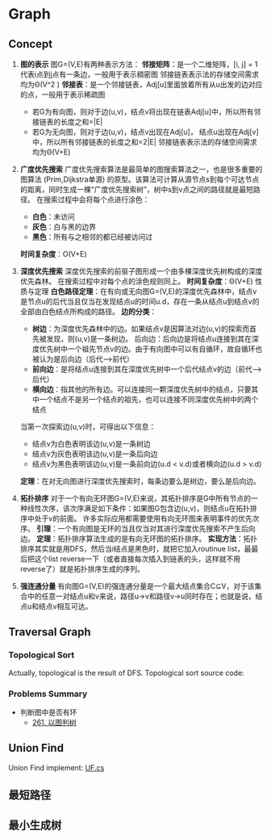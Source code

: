 # Graph
## Concept
1. **图的表示**
图G=(V,E)有两种表示方法：
**邻接矩阵**：是一个二维矩阵，[i, j] = 1 代表i点到j点有一条边，一般用于表示稠密图
邻接链表表示法的存储空间需求均为Θ(V^2 )
**邻接表**：是一个邻接链表，Adj[u]里面放着所有从u出发的边对应的点，一般用于表示稀疏图
    * 若G为有向图，则对于边(u,v)，结点v将出现在链表Adj[u]中，所以所有邻接链表的长度之和=|E|
    * 若G为无向图，则对于边(u,v)，结点v出现在Adj[u]， 结点u出现在Adj[v]中，所以所有邻接链表的长度之和=2|E|
邻接链表表示法的存储空间需求均为Θ(V+E)

2. **广度优先搜索**
广度优先搜索算法是最简单的图搜索算法之一，也是很多重要的图算法 (Prim,Dijkstra单源) 的原型。该算法可计算从源节点s到每个可达节点的距离，同时生成一棵“广度优先搜索树”，树中s到v点之间的路径就是最短路径。
在搜索过程中会将每个点进行涂色：
    * **白色**：未访问
    * **灰色**：白与黑的边界
    * **黑色**：所有与之相邻的都已经被访问过

    **时间复杂度**：Ο(V+E)

3. **深度优先搜索**
深度优先搜索的前驱子图形成一个由多棵深度优先树构成的深度优先森林。
在搜索过程中对每个点的涂色规则同上。
**时间复杂度**：Θ(V+E)
性质与定理
**白色路径定理**：在有向或无向图G=(V,E)的深度优先森林中，结点v是节点u的后代当且仅当在发现结点u的时间u.d，存在一条从结点u到结点v的全部由白色结点所构成的路径。
 **边的分类**：
    - **树边**：为深度优先森林中的边。如果结点v是因算法对边(u,v)的探索而首先被发现，则(u,v)是一条树边。
    后向边：后向边是将结点u连接到其在深度优先树中一个祖先节点v的边。由于有向图中可以有自循环，故自循环也被认为是后向边（后代-->前代）
    - **前向边**：是将结点u连接到其在深度优先树中一个后代结点v的边（前代-->后代）
    - **横向边**：指其他的所有边。可以连接同一颗深度优先树中的结点，只要其中一个结点不是另一个结点的祖先，也可以连接不同深度优先树中的两个结点

    当第一次探索边(u,v)时，可得出以下信息：
    * 结点v为白色表明该边(u,v)是一条树边
    * 结点v为灰色表明该边(u,v)是一条后向边
    * 结点v为黑色表明该边(u,v)是一条前向边(u.d < v.d)或者横向边(u.d > v.d)

    **定理**：在对无向图进行深度优先搜索时，每条边要么是树边，要么是后向边。

4. **拓扑排序**
对于一个有向无环图G=(V,E)来说，其拓扑排序是G中所有节点的一种线性次序，该次序满足如下条件：如果图G包含边(u,v)，则结点u在拓扑排序中处于v的前面。
许多实际应用都需要使用有向无环图来表明事件的优先次序。
**引理**：一个有向图是无环的当且仅当对其进行深度优先搜索不产生后向边。
**定理**：拓扑排序算法生成的是有向无环图的拓扑排序。
**实现方法**：拓扑排序其实就是用DFS，然后当i结点是黑色时，就把它加入routinue list，最最后把这个list reverse一下（或者直接每次插入到链表的头，这样就不用reverse了）就是拓扑排序生成的序列。

5. **强连通分量**
有向图G=(V,E)的强连通分量是一个最大结点集合C⊆V，对于该集合中的任意一对结点u和v来说，路径u→v和路径v→u同时存在；也就是说，结点u和结点v相互可达。

## Traversal Graph
### Topological Sort
Actually, topological is the result of DFS.
Topological sort source code:
### Problems Summary
* 判断图中是否有环
    * [261. 以图判树](https://leetcode-cn.com/problems/graph-valid-tree/)

## Union Find
Union Find implement: [UF.cs](https://github.com/Sophie1797/AlgorithmLearningNote/blob/master/src/AlgorithmNote/AlgorithmNote/Graph/UF.cs)

## 最短路径

## 最小生成树